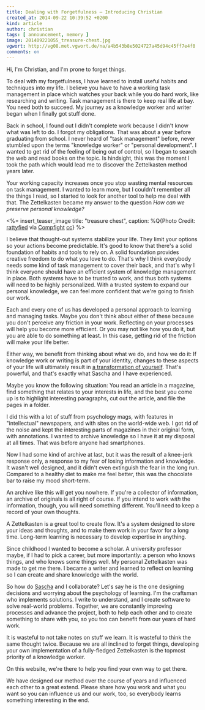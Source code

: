 ```yaml
---
title: Dealing with Forgetfulness – Introducing Christian
created_at: 2014-09-22 10:39:52 +0200
kind: article
author: christian
tags: [ announcement, memory ]
image: 201409221055_treasure-chest.jpg
vgwort: http://vg08.met.vgwort.de/na/a4b543b8e5024727a45d94c45ff7e4f0
comments: on
---
```


Hi, I'm Christian, and I'm prone to forget things.

To deal with my forgetfulness, I have learned to install useful habits and techniques into my life. I believe you have to have a working task management in place which watches your back while you do hard work, like researching and writing. Task management is there to keep real life at bay. You need both to succeed. My journey as a knowledge worker and writer began when I finally got stuff done.

Back in school, I found out I didn't complete work because I didn't know what was left to do. I forgot my obligations. That was about a year before graduating from school. I never heard of "task management" before, never stumbled upon the terms "knowledge worker" or "personal development". I wanted to get rid of the feeling of being out of control, so I began to search the web and read books on the topic. Is hindsight, this was the moment I took the path which would lead me to discover the Zettelkasten method years later.

Your working capacity increases once you stop wasting mental resources on task management. I wanted to learn more, but I couldn't remember all the things I read, so I started to look for another tool to help me deal with that. The Zettelkasten became my answer to the question _How can we preserve personal knowledge?_

<%= insert_teaser_image title: "treasure chest", caption: %Q{Photo Credit: <a href="https://www.flickr.com/photos/46325182@N00/3277993825/">rattyfied</a> via <a href="http://compfight.com">Compfight</a> <a href="https://creativecommons.org/licenses/by-nc-sa/2.0/">cc</a>} %>

I believe that thought-out systems stabilize your life. They limit your options so your actions become predictable. It's good to know that there's a solid foundation of habits and tools to rely on. A solid foundation provides creative freedom to do what you love to do. That's why I think everybody needs some kind of task management to cover their back, and that's why I think everyone should have an efficient system of knowledge management in place. Both systems have to be trusted to work, and thus both systems will need to be highly personalized. With a trusted system to expand our personal knowledge, we can feel more confident that we're going to finish our work.

Each and every one of us has developed a personal approach to learning and managing tasks. Maybe you don't think about either of these because you don't perceive any friction in your work. Reflecting on your processes will help you become more efficient. Or you may not like how you do it, but you are able to do something at least. In this case, getting rid of the friction will make your life better.

Either way, we benefit from thinking about what we do, and how we do it: If knowledge work or writing is part of your identity, changes to these aspects of your life will ultimately result in [a transformation of yourself](http://christiantietze.de/posts/2014/07/identity-schedule-serious-writing/). That's powerful, and that's exactly what Sascha and I have experienced.

<!--ct: archive originals-->
Maybe you know the following situation: You read an article in a magazine, find something that relates to your interests in life, and the best you come up is to highlight interesting paragraphs, cut out the article, and file the pages in a folder.

I did this with a lot of stuff from psychology mags, with features in "intellectual" newspapers, and with sites on the world-wide web. I got rid of the noise and kept the interesting parts of magazines in their original form, with annotations. I wanted to archive knowledge so I have it at my disposal at all times. That was before anyone had smartphones.

Now I had some kind of archive at last, but it was the result of a knee-jerk response only, a response to my fear of losing information and knowledge. It wasn't well designed, and it didn't even extinguish the fear in the long run. Compared to a healthy diet to make me feel better, this was the chocolate bar to raise my mood short-term.

<!--ct: create system-->
An archive like this will get you nowhere. If you're a collector of information, an archive of originals is all right of course. If you intend to work _with_ the information, though, you will need something different. You'll need to keep a record of your own thoughts.

A Zettelkasten is a great tool to create flow. It's a system designed to store your ideas and thoughts, and to make them work in your favor for a long time. Long-term learning is necessary to develop expertise in anything.

Since childhood I wanted to become a scholar. A university professor maybe, if I had to pick a career, but more importantly: a person who knows things, and who knows some things well. My personal Zettelkasten was made to get me there. I became a writer and learned to reflect on learning so I can create and share knowledge with the world.

So how do [Sascha](/posts/introducing-sascha) and I collaborate? Let's say he is the one designing decisions and worrying about the psychology of learning. I'm the craftsman who implements solutions. I write to understand, and I create software to solve real-world problems. Together, we are constantly improving processes and advance the project, both to help each other and to create something to share with you, so you too can benefit from our years of hard work.

It is wasteful to not take notes on stuff we learn. It is wasteful to think the same thought twice. Because we are all inclined to forget things, developing your own implementation of a fully-fledged Zettelkasten is the topmost priority of a knowledge worker.

On this website, we're there to help you find your own way to get there.

We have designed our method over the course of years and influenced each other to a great extend. Please share how you work and what you want so you can influence us and our work, too, so everybody learns something interesting in the end. 

